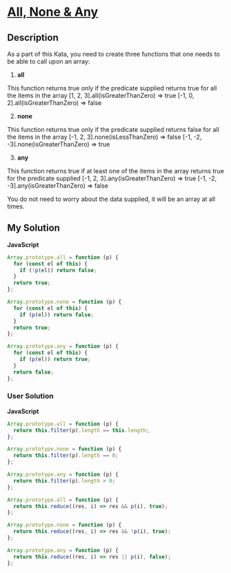 # [All, None & Any](https://www.codewars.com/kata/54589f3b52756d34d6000158)

## Description

As a part of this Kata, you need to create three functions that one needs to be able to call upon an array:

1. **all**

This function returns true only if the predicate supplied returns true for all the items in the array [1, 2, 3].all(isGreaterThanZero) => true [-1, 0, 2].all(isGreaterThanZero) => false

2. **none**

This function returns true only if the predicate supplied returns false for all the items in the array [-1, 2, 3].none(isLessThanZero) => false [-1, -2, -3].none(isGreaterThanZero) => true

3. **any**

This function returns true if at least one of the items in the array returns true for the predicate supplied [-1, 2, 3].any(isGreaterThanZero) => true [-1, -2, -3].any(isGreaterThanZero) => false

You do not need to worry about the data supplied, it will be an array at all times.

## My Solution

**JavaScript**

```js
Array.prototype.all = function (p) {
  for (const el of this) {
    if (!p(el)) return false;
  }
  return true;
};

Array.prototype.none = function (p) {
  for (const el of this) {
    if (p(el)) return false;
  }
  return true;
};

Array.prototype.any = function (p) {
  for (const el of this) {
    if (p(el)) return true;
  }
  return false;
};
```

### User Solution

**JavaScript**

```js
Array.prototype.all = function (p) {
  return this.filter(p).length == this.length;
};

Array.prototype.none = function (p) {
  return this.filter(p).length == 0;
};

Array.prototype.any = function (p) {
  return this.filter(p).length > 0;
};
```

```js
Array.prototype.all = function (p) {
  return this.reduce((res, i) => res && p(i), true);
};

Array.prototype.none = function (p) {
  return this.reduce((res, i) => res && !p(i), true);
};

Array.prototype.any = function (p) {
  return this.reduce((res, i) => res || p(i), false);
};
```
